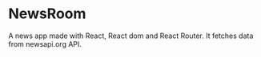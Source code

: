 # NewsRoom

  A news app made with React, React dom and React Router. It fetches data from newsapi.org API.
